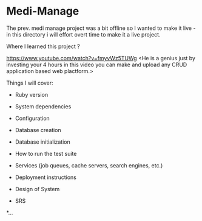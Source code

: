 # Medi-Manage

The prev. medi manage project was a bit offline so I wanted to make it live - in this directory i will effort overt time to make it a live project.

Where I learned this project ?

https://www.youtube.com/watch?v=fmyvWz5TUWg 
<He is a genius just by investing your 4 hours in this video you can make and upload any CRUD application based web plactform.>

Things I will cover:

* Ruby version

* System dependencies

* Configuration

* Database creation

* Database initialization

* How to run the test suite

* Services (job queues, cache servers, search engines, etc.)

* Deployment instructions

* Design of System 

* SRS

*...
